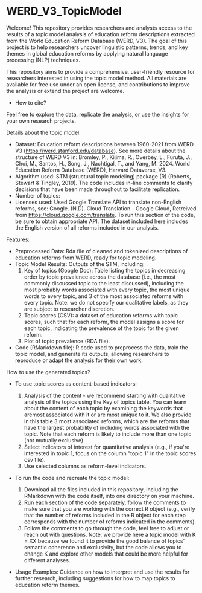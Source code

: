 # WERD_V3_TopicModel
Welcome! This repository provides researchers and analysts access to the results of a topic model analysis of education reform descriptions extracted from the World Education Reform Database (WERD, V3). The goal of this project is to help researchers uncover linguistic patterns, trends, and key themes in global education reforms by applying natural language processing (NLP) techniques.

This repository aims to provide a comprehensive, user-friendly resource for researchers interested in using the topic model method. All materials are available for free use under an open license, and contributions to improve the analysis or extend the project are welcome.
* How to cite?

Feel free to explore the data, replicate the analysis, or use the insights for your own research projects. 

Details about the topic model:
* Dataset: Education reform descriptions between 1960-2021 from WERD V3 (https://werd.stanford.edu/database). See more details about the structure of WERD V3 in: Bromley, P., Kijima, R., Overbey, L., Furuta, J., Choi, M., Santos, H., Song, J., Nachtigal, T., and Yang, M. 2024. World Education Reform Database (WERD), Harvard Dataverse, V3.
* Algorithm used: STM (structural topic modeling) package (R) (Roberts, Stewart & Tingley, 2019). The code includes in-line comments to clarify decisions that have been made throughout to facilitate replication.
* Number of topics: 
* Licenses used: Used Google Translate API to translate non-English reforms, see: Google. (N.D). Cloud Translation - Google Cloud, Retreived from https://cloud.google.com/translate. To run this section of the code, be sure to obtain appropriate API. The dataset included here includes the English version of all reforms included in our analysis.
  
Features:
* Preprocessed Data: Rda file of cleaned and tokenized descriptions of education reforms from WERD, ready for topic modeling.
* Topic Model Results: Outputs of the STM, including:
  1) Key of topics (Google Doc): Table listing the topics in decreasing order by topic prevalence across the database (i.e., the most commonly discussed topic to the least discussed), including the most probably words associated with every topic, the most unique words to every topic, and 3 of the most associated reforms with every topic.
    Note: we do not specify our qualitative labels, as they are subject to researcher discretion.
  2) Topic scores (CSV): a dataset of education reforms with topic scores, such that for each reform, the model assigns a score for each topic, indicating the prevalence of the topic for the given reform.
  3) Plot of topic prevalence (RDA file).
* Code (RMarkdown file): R code used to preprocess the data, train the topic model, and generate its outputs, allowing researchers to reproduce or adapt the analysis for their own work.

How to use the generated topics?
* To use topic scores as content-based indicators:
  1) Analysis of the content - we recommend starting with qualitative analysis of the topics using the Key of topics table. You can learn about the content of each topic by examining the keywords that aremost associated with it or are most unique to it. We also provide in this table 3 most associated reforms, which are the reforms that have the largest probability of including words associated with the topic. Note that each reform is likely to include more than one topic (not mutually exclusive).
  2) Select indicators of interest for quantitative analysis (e.g., if you're interested in topic 1, focus on the column "topic 1" in the topic scores csv file).
  3) Use selected columns as reform-level indicators. 
* To run the code and recreate the topic model:
  1) Download all the files included in this repository, including the RMarkdown with the code itself, into one directory on your machine.
  2) Run each section of the code separately, follow the comments to make sure that you are working with the correct R object (e.g., verify that the number of reforms included in the R object for each step corresponds with the number of reforms indicated in the comments).
  3) Follow the comments to go through the code, feel free to adjust or reach out with questions.
  Note: we provide here a topic model with K = XX because we found it to provide the good balance of topics' semantic coherence and exclusivity, but the code allows you to change K and explore other models that could be more helpful for different analyses.
     
* Usage Examples: Guidance on how to interpret and use the results for further research, including suggestions for how to map topics to education reform themes.


